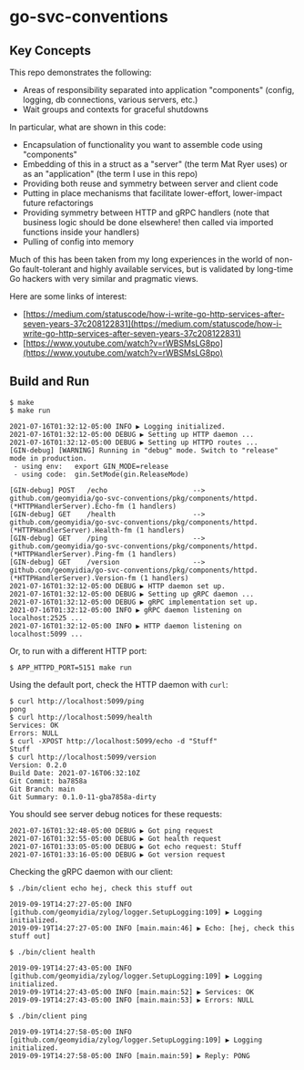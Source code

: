 # go-svc-conventions

## Key Concepts

This repo demonstrates the following:

* Areas of responsibility separated into application "components" (config, logging, db connections, various servers, etc.)
* Wait groups and contexts for graceful shutdowns

In particular, what are shown in this code:

* Encapsulation of functionality you want to assemble code using "components"
* Embedding of this in a struct as a "server" (the term Mat Ryer uses) or as an "application" (the term I use in this repo)
* Providing both reuse and symmetry between server and client code
* Putting in place mechanisms that facilitate lower-effort, lower-impact future refactorings
* Providing symmetry between HTTP and gRPC handlers (note that business logic should be done elsewhere! then called via imported functions inside your handlers)
* Pulling of config into memory

Much of this has been taken from my long experiences in the world of non-Go fault-tolerant and highly available services, but is validated by long-time Go hackers with very similar and pragmatic views.

Here are some links of interest:

* [https://medium.com/statuscode/how-i-write-go-http-services-after-seven-years-37c208122831](https://medium.com/statuscode/how-i-write-go-http-services-after-seven-years-37c208122831)
* [https://www.youtube.com/watch?v=rWBSMsLG8po](https://www.youtube.com/watch?v=rWBSMsLG8po)

## Build and Run

```shell
$ make
$ make run
```

```
2021-07-16T01:32:12-05:00 INFO ▶ Logging initialized.
2021-07-16T01:32:12-05:00 DEBUG ▶ Setting up HTTP daemon ...
2021-07-16T01:32:12-05:00 DEBUG ▶ Setting up HTTPD routes ...
[GIN-debug] [WARNING] Running in "debug" mode. Switch to "release" mode in production.
 - using env:	export GIN_MODE=release
 - using code:	gin.SetMode(gin.ReleaseMode)

[GIN-debug] POST   /echo                     --> github.com/geomyidia/go-svc-conventions/pkg/components/httpd.(*HTTPHandlerServer).Echo-fm (1 handlers)
[GIN-debug] GET    /health                   --> github.com/geomyidia/go-svc-conventions/pkg/components/httpd.(*HTTPHandlerServer).Health-fm (1 handlers)
[GIN-debug] GET    /ping                     --> github.com/geomyidia/go-svc-conventions/pkg/components/httpd.(*HTTPHandlerServer).Ping-fm (1 handlers)
[GIN-debug] GET    /version                  --> github.com/geomyidia/go-svc-conventions/pkg/components/httpd.(*HTTPHandlerServer).Version-fm (1 handlers)
2021-07-16T01:32:12-05:00 DEBUG ▶ HTTP daemon set up.
2021-07-16T01:32:12-05:00 DEBUG ▶ Setting up gRPC daemon ...
2021-07-16T01:32:12-05:00 DEBUG ▶ gRPC implementation set up.
2021-07-16T01:32:12-05:00 INFO ▶ gRPC daemon listening on localhost:2525 ...
2021-07-16T01:32:12-05:00 INFO ▶ HTTP daemon listening on localhost:5099 ...
```

Or, to run with a different HTTP port:

```shell
$ APP_HTTPD_PORT=5151 make run 
```

Using the default port, check the HTTP daemon with `curl`:

```shell
$ curl http://localhost:5099/ping
pong
$ curl http://localhost:5099/health
Services: OK
Errors: NULL
$ curl -XPOST http://localhost:5099/echo -d "Stuff"
Stuff
$ curl http://localhost:5099/version
Version: 0.2.0
Build Date: 2021-07-16T06:32:10Z
Git Commit: ba7858a
Git Branch: main
Git Summary: 0.1.0-11-gba7858a-dirty
```

You should see server debug notices for these requests:

```
2021-07-16T01:32:48-05:00 DEBUG ▶ Got ping request
2021-07-16T01:32:55-05:00 DEBUG ▶ Got health request
2021-07-16T01:33:05-05:00 DEBUG ▶ Got echo request: Stuff
2021-07-16T01:33:16-05:00 DEBUG ▶ Got version request
```

Checking the gRPC daemon with our client:

```shell
$ ./bin/client echo hej, check this stuff out
```
```
2019-09-19T14:27:27-05:00 INFO [github.com/geomyidia/zylog/logger.SetupLogging:109] ▶ Logging initialized.
2019-09-19T14:27:27-05:00 INFO [main.main:46] ▶ Echo: [hej, check this stuff out]
```
```shell
$ ./bin/client health
```
```
2019-09-19T14:27:43-05:00 INFO [github.com/geomyidia/zylog/logger.SetupLogging:109] ▶ Logging initialized.
2019-09-19T14:27:43-05:00 INFO [main.main:52] ▶ Services: OK
2019-09-19T14:27:43-05:00 INFO [main.main:53] ▶ Errors: NULL
```
```shell
$ ./bin/client ping
```
```
2019-09-19T14:27:58-05:00 INFO [github.com/geomyidia/zylog/logger.SetupLogging:109] ▶ Logging initialized.
2019-09-19T14:27:58-05:00 INFO [main.main:59] ▶ Reply: PONG
```
